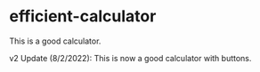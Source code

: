 # efficient-calculator

This is a good calculator.

v2 Update (8/2/2022):
This is now a good calculator with buttons.

